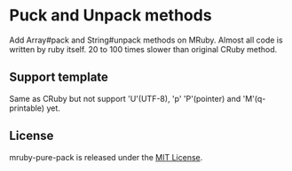 Puck and Unpack methods
=========

Add Array#pack and String#unpack methods on MRuby. Almost all code is written by ruby itself.
20 to 100 times slower than original CRuby method.

## Support template

Same as CRuby but not support 'U'(UTF-8), 'p' 'P'(pointer) and 'M'(q-printable) yet.

## License

mruby-pure-pack is released under the [MIT License](MITL).
